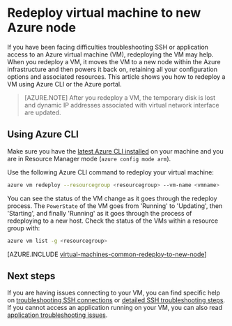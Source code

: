 <properties
    pageTitle="Redeploy Linux Virtual Machines | Azure"
    description="Describes how to redeploy Linux virtual machines to mitigate SSH connection issues."
    services="virtual-machines-linux"
    documentationcenter="virtual-machines"
    author="iainfoulds"
    manager="timlt"
    tags="azure-resource-manager,top-support-issue" />
<tags
    ms.assetid="e9530dd6-f5b0-4160-b36b-d75151d99eb7"
    ms.service="virtual-machines-linux"
    ms.devlang="na"
    ms.topic="support-article"
    ms.tgt_pltfrm="vm-linux"
    ms.workload="infrastructure"
    ms.date="09/19/2016"
    wacn.date=""
    ms.author="iainfou" />

# Redeploy virtual machine to new Azure node
If you have been facing difficulties troubleshooting SSH or application access to an Azure virtual machine (VM), redeploying the VM may help. When you redeploy a VM, it moves the VM to a new node within the Azure infrastructure and then powers it back on, retaining all your configuration options and associated resources. This article shows you how to redeploy a VM using Azure CLI or the Azure portal.

> [AZURE.NOTE]
> After you redeploy a VM, the temporary disk is lost and dynamic IP addresses associated with virtual network interface are updated. 
> 
> 

## Using Azure CLI
Make sure you have the [latest Azure CLI installed](/documentation/articles/xplat-cli-install/) on your machine and you are in Resource Manager mode (`azure config mode arm`).

Use the following Azure CLI command to redeploy your virtual machine:

```bash
azure vm redeploy --resourcegroup <resourcegroup> --vm-name <vmname> 
```

You can see the status of the VM change as it goes through the redeploy process. The `PowerState` of the VM goes from 'Running' to 'Updating', then 'Starting', and finally 'Running' as it goes through the process of redeploying to a new host. Check the status of the VMs within a resource group with:

```bash
azure vm list -g <resourcegroup>
```


[AZURE.INCLUDE [virtual-machines-common-redeploy-to-new-node](../../includes/virtual-machines-common-redeploy-to-new-node.md)]

## Next steps
If you are having issues connecting to your VM, you can find specific help on [troubleshooting SSH connections](/documentation/articles/virtual-machines-linux-troubleshoot-ssh-connection/) or [detailed SSH troubleshooting steps](/documentation/articles/virtual-machines-linux-detailed-troubleshoot-ssh-connection/). If you cannot access an application running on your VM, you can also read [application troubleshooting issues](/documentation/articles/virtual-machines-linux-troubleshoot-app-connection/).

